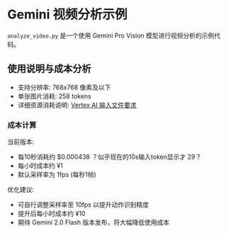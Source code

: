 # Gemini 视频分析示例

`analyze_video.py` 是一个使用 Gemini Pro Vision 模型进行视频分析的示例代码。

## 使用说明与成本分析

- 支持分辨率: 768x768 像素及以下
- 单张图片消耗: 258 tokens
- 详细资源消耗说明: [Vertex AI 输入文件要求](https://firebase.google.com/docs/vertex-ai/input-file-requirements?hl=zh-cn)

### 成本计算

当前版本:
- 每10秒消耗约 $0.000438 ？似乎现在的10s输入token显示才 29？
- 每小时成本约 ¥1
- 默认采样率为 1fps (每秒1帧)

优化建议:
- 可自行调整采样率至 10fps 以提升动作识别精度
- 提升后每小时成本约 ¥10
- 期待 Gemini 2.0 Flash 版本发布，将大幅降低使用成本
